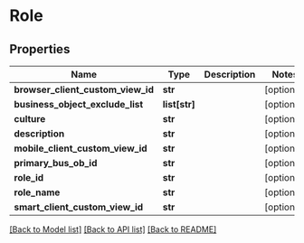 # Role

## Properties
Name | Type | Description | Notes
------------ | ------------- | ------------- | -------------
**browser_client_custom_view_id** | **str** |  | [optional] 
**business_object_exclude_list** | **list[str]** |  | [optional] 
**culture** | **str** |  | [optional] 
**description** | **str** |  | [optional] 
**mobile_client_custom_view_id** | **str** |  | [optional] 
**primary_bus_ob_id** | **str** |  | [optional] 
**role_id** | **str** |  | [optional] 
**role_name** | **str** |  | [optional] 
**smart_client_custom_view_id** | **str** |  | [optional] 

[[Back to Model list]](../README.md#documentation-for-models) [[Back to API list]](../README.md#documentation-for-api-endpoints) [[Back to README]](../README.md)


